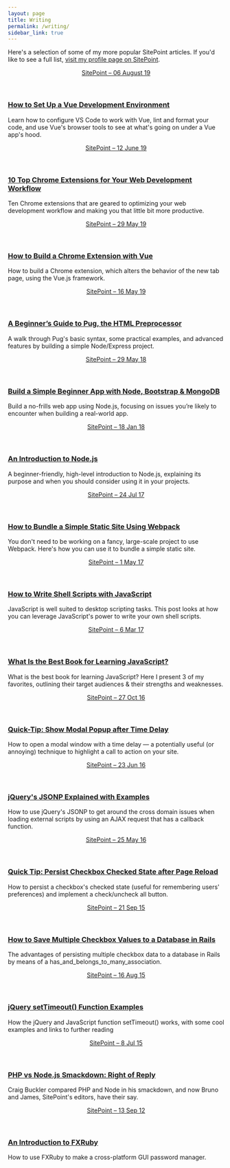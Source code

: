 ```yaml
---
layout: page
title: Writing
permalink: /writing/
sidebar_link: true
---
```


Here's a selection of some of my more popular SitePoint articles. If you'd like to see a full list, [visit my profile page on SitePoint](https://www.sitepoint.com/author/jhibbard/).

<aside class="onebox">
  <header>
    <a href="https://www.sitepoint.com/vue-development-environment/">SitePoint – 06 August 19</a>
  </header>
  <article class="onebox-body">
    <h3>
      <a href="https://www.sitepoint.com/vue-development-environment/">
        How to Set Up a Vue Development Environment
      </a>
    </h3>
    <p>Learn how to configure VS Code to work with Vue, lint and format your code, and use Vue's browser tools to see at what's going on under a Vue app's hood.</p>
  </article>
</aside>

<aside class="onebox">
  <header>
    <a href="https://www.sitepoint.com/10-top-chrome-extensions-for-your-web-development-workflow/">SitePoint – 12 June 19</a>
  </header>
  <article class="onebox-body">
    <h3>
      <a href="https://www.sitepoint.com/10-top-chrome-extensions-for-your-web-development-workflow/">
        10 Top Chrome Extensions for Your Web Development Workflow
      </a>
    </h3>
    <p>Ten Chrome extensions that are geared to optimizing your web development workflow and making you that little bit more productive.</p>
  </article>
</aside>

<aside class="onebox">
  <header>
    <a href="https://www.sitepoint.com/build-vue-chrome-extension/">SitePoint – 29 May 19</a>
  </header>
  <article class="onebox-body">
    <h3><a href="https://www.sitepoint.com/build-vue-chrome-extension/">How to Build a Chrome Extension with Vue</a></h3>
    <p>How to build a Chrome extension, which alters the behavior of the new tab page, using the Vue.js framework.</p>
  </article>
</aside>

<aside class="onebox">
  <header>
    <a href="https://www.sitepoint.com/a-beginners-guide-to-pug/">SitePoint – 16 May 19</a>
  </header>
  <article class="onebox-body">
    <h3><a href="https://www.sitepoint.com/a-beginners-guide-to-pug/">A Beginner’s Guide to Pug, the HTML Preprocessor</a></h3>
    <p>A walk through Pug's basic syntax, some practical examples, and advanced features by building a simple Node/Express project.</p>
  </article>
</aside>

<aside class="onebox">
  <header>
    <a href="https://www.sitepoint.com/build-simple-beginner-app-node-bootstrap-mongodb/">SitePoint – 29 May 18</a>
  </header>
  <article class="onebox-body">
    <h3>
      <a href="https://www.sitepoint.com/build-simple-beginner-app-node-bootstrap-mongodb/">Build a Simple Beginner App with Node, Bootstrap &amp; MongoDB</a>
    </h3>
    <p>Build a no-frills web app using Node.js, focusing on issues you’re likely to encounter when building a real-world app.</p>
  </article>
</aside>

<aside class="onebox">
  <header>
    <a href="https://www.sitepoint.com/an-introduction-to-node-js/">SitePoint – 18 Jan 18</a>
  </header>
  <article class="onebox-body">
    <h3><a href="https://www.sitepoint.com/an-introduction-to-node-js/">An Introduction to Node.js</a></h3>
    <p>A beginner-friendly, high-level introduction to Node.js, explaining its purpose and when you should consider using it in your projects.</p>
  </article>
</aside>

<aside class="onebox">
  <header>
    <a href="https://www.sitepoint.com/bundle-static-site-webpack/">SitePoint – 24 Jul 17</a>
  </header>
  <article class="onebox-body">
    <h3><a href="https://www.sitepoint.com/bundle-static-site-webpack/">How to Bundle a Simple Static Site Using Webpack </a></h3>
    <p>You don't need to be working on a fancy, large-scale project to use Webpack. Here's how you can use it to bundle a simple static site.</p>
  </article>
</aside>

<aside class="onebox">
  <header>
    <a href="https://www.sitepoint.com/shell-scripts-javascript/">SitePoint – 1 May 17</a>
  </header>
  <article class="onebox-body">
    <h3><a href="https://www.sitepoint.com/shell-scripts-javascript/">How to Write Shell Scripts with JavaScript </a></h3>
    <p>JavaScript is well suited to desktop scripting tasks. This post looks at how you can leverage JavaScript's power to write your own shell scripts.</p>
  </article>
</aside>

<aside class="onebox">
  <header>
    <a href="https://www.sitepoint.com/best-book-for-learning-javascript/">SitePoint – 6 Mar 17</a>
  </header>
  <article class="onebox-body">
    <h3><a href="https://www.sitepoint.com/best-book-for-learning-javascript/">What Is the Best Book for Learning JavaScript? </a></h3>
    <p>What is the best book for learning JavaScript? Here I present 3 of my favorites, outlining their target audiences &amp; their strengths and weaknesses.</p>
  </article>
</aside>

<aside class="onebox">
  <header>
    <a href="https://www.sitepoint.com/show-modal-popup-after-time-delay/">SitePoint – 27 Oct 16</a>
  </header>
  <article class="onebox-body">
    <h3><a href="https://www.sitepoint.com/show-modal-popup-after-time-delay/">Quick-Tip: Show Modal Popup after Time Delay </a></h3>
    <p>How to open a modal window with a time delay — a potentially useful (or annoying) technique to highlight a call to action on your site.</p>
  </article>
</aside>

<aside class="onebox">
  <header>
    <a href="https://www.sitepoint.com/jsonp-examples/">SitePoint – 23 Jun 16</a>
  </header>
  <article class="onebox-body">
    <h3><a href="https://www.sitepoint.com/jsonp-examples/">jQuery's JSONP Explained with Examples </a></h3>
    <p>How to use jQuery's JSONP to get around the cross domain issues when loading external scripts by using an AJAX request that has a callback function.</p>
  </article>
</aside>

<aside class="onebox">
  <header>
    <a href="https://www.sitepoint.com/quick-tip-persist-checkbox-checked-state-after-page-reload/">SitePoint – 25 May 16</a>
  </header>
  <article class="onebox-body">
    <h3><a href="https://www.sitepoint.com/quick-tip-persist-checkbox-checked-state-after-page-reload/">Quick Tip: Persist Checkbox Checked State after Page Reload </a></h3>
    <p>How to persist a checkbox's checked state (useful for remembering users' preferences) and implement a check/uncheck all button.</p>
  </article>
</aside>

<aside class="onebox">
  <header>
    <a href="https://www.sitepoint.com/save-multiple-checkbox-values-database-rails/">SitePoint – 21 Sep 15</a>
  </header>
  <article class="onebox-body">
    <h3><a href="https://www.sitepoint.com/save-multiple-checkbox-values-database-rails/">How to Save Multiple Checkbox Values to a Database in Rails </a></h3>
    <p>The advantages of persisting multiple checkbox data to a database in Rails by means of a has_and_belongs_to_many_association.</p>
  </article>
</aside>

<aside class="onebox">
  <header>
    <a href="https://www.sitepoint.com/jquery-settimeout-function-examples/">SitePoint – 16 Aug 15</a>
  </header>
  <article class="onebox-body">
    <h3><a href="https://www.sitepoint.com/jquery-settimeout-function-examples/">jQuery setTimeout() Function Examples </a></h3>
    <p>How the jQuery and JavaScript function setTimeout() works, with some cool examples and links to further reading</p>
  </article>
</aside>

<aside class="onebox">
  <header>
    <a href="https://www.sitepoint.com/php-vs-node-js-smackdown-right-of-reply/">SitePoint – 8 Jul 15</a>
  </header>
  <article class="onebox-body">
    <h3><a href="https://www.sitepoint.com/php-vs-node-js-smackdown-right-of-reply/">PHP vs Node.js Smackdown: Right of Reply </a></h3>
    <p>Craig Buckler compared PHP and Node in his smackdown, and now Bruno and James, SitePoint's editors, have their say.</p>
  </article>
</aside>

<aside class="onebox">
  <header>
    <a href="https://www.sitepoint.com/an-introduction-to-fxruby/">SitePoint – 13 Sep 12</a>
  </header>
  <article class="onebox-body">
    <h3><a href="https://www.sitepoint.com/an-introduction-to-fxruby/">An Introduction to FXRuby </a></h3>
    <p>How to use FXRuby to make a cross-platform GUI password manager.</p>
  </article>
</aside>
